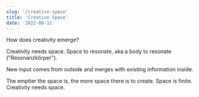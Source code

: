 ```yaml
---
slug: '/creative-space'
title: 'Creative Space'
date: '2022-08-11'
---
```


How does creativity emerge?

Creativity needs space. Space to resonate, aka a body to resonate ("Resonanzkörper").

New input comes from outside and merges with existing information inside.

The emptier the space is, the more space there is to create. Space is finite. Creativity needs space.
